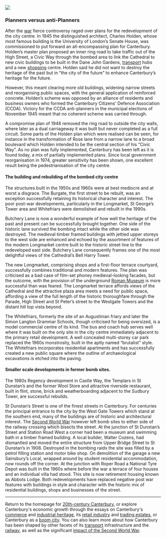 <a href="https://www.kent-maps.online"><img src="https://www.kent-maps.online/juncture/ve-button.png"></a>
<param ve-config title="20th-Century Canterbury: Planning" author="Richard Maltby" layout="vtl" banner="https://stor.artstor.org/stor/c35dcc83-8c83-4e82-8a7e-0d012287b919">

<param ve-entity eid="Q29303" aliases="Canterbury">
<param ve-entity eid="Q17647042" aliases="Dane John Gardens">
<param ve-entity eid="Q1064881" aliases="Charles Holden">
<param ve-entity eid="Q17641310" aliases="Butchery Lane">
<param ve-entity eid="Q29265" aliases="Cathedral">
<param ve-entity eid="Q104815065" aliases="Westgate Towers">
<param ve-entity eid="Q17064998" aliases="Whitefriars">
<param ve-entity eid="Q7587772" aliases="St Dunstan">
<param ve-entity eid="Q16796545" aliases="Simon Langton Grammar Schools">
<param ve-entity eid="Q26535561" aliases="Upper Bridge Street">

### Planners versus anti-Planners

After the [war](/canterbury/20c-canterbury-ww2) fierce controversy raged over plans for the redevelopment of the city centre. In 1945 the distinguished architect, Charles Holden, whose most famous building is the University of London’s Senate House, was commissioned to put forward an all-encompassing plan for Canterbury. Holden’s master plan proposed an inner ring road to take traffic out of the High Street, a Civic Way through the bombed area to link the Cathedral to new civic buildings to be built in the Dane John Gardens, [transport](/canterbury/20c-canterbury-transport) hubs and a new [shopping](/canterbury/20c-canterbury-retail-store) centre. Holden said he did not want to destroy the heritage of the past but in “the city of the future” to enhance Canterbury’s heritage for the future.
<param ve-image url="https://upload.wikimedia.org/wikipedia/commons/2/2f/Dr._Charles_Holden%2C_architect%2C_1946_%28crop%29.jpg" label="Charles Holden, 1946" attribution="Photographer unknown, public domain, via Wikimedia Commons">
<param ve-image url="https://stor.artstor.org/stor/f7e87e07-6521-4ea5-99e3-6f2f6594b92b" label="Dane John Gardens, pre-1918" attribution="Postcard, Valentine's series, no known copyright">

However, this meant clearing more old buildings, widening narrow streets and reorganising public spaces, with the general application of reinforced concrete. Holden’s scheme was opposed by an alliance of residents and business owners who formed the Canterbury Citizens' Defence Association (CCDA). Victory for the CCDA anti-planners in the municipal elections of November 1945 meant that no coherent scheme was carried through.
<param ve-image url="https://stor.artstor.org/stor/de8f1c7f-cf4d-46ce-bf61-6513e8cd047a" label="The Holden Plan" attribution="Paul Crampton, by permission">

A compromise plan of 1948 removed the ring road to outside the city walls, where later as a dual carriageway it was built but never completed as a full circuit. Some parts of the Holden plan which were realised can be seen, for instance in the transformation of Rose lane from a narrow lane to a broad boulevard which Holden intended to be the central section of his “Civic Way”. As no plan was fully implemented, Canterbury has been left as it is found today, a mix of partially implemented plans. Since local government reorganisation in 1974, greater sensitivity has been shown, one excellent result being the pedestrianisation of the city centre.
<param ve-image url="https://stor.artstor.org/stor/707a3d41-f05c-49d5-add1-dbc573efec4a" label="Canterbury High Street" attribution="Postcard, pre-1920">
<param ve-image url="https://stor.artstor.org/stor/4492394e-fa2c-454b-99a9-0520c088b76d" label="Canterbury High Street" attribution="Calum Elliot and Emma Molford, by kind permission">
<param ve-image url="https://raw.githubusercontent.com/kent-map/images/main/canterbury/Canterbury_High_Street.jpg" label="Canterbury High Street" attribution="Martin Crowther, by kind permission">
<param ve-map center="51.2775389648421, 1.0804745626367283" zoom="15">

#### The building and rebuilding of the bombed city centre

The structures built in the 1950s and 1960s were at best mediocre and at worst a disgrace. The Burgate, the first street to be rebuilt, was an exception successfully retaining its historical character and interest. The poor post-war developments, particularly in the Longmarket, St George’s Tower area and Whitefriars were demolished and rebuilt in the 1990s.
<param ve-map center="Q26370793" zoom="15">

Butchery Lane is now a wonderful example of how well the heritage of the past and present can be successfully brought together. One side of the historic lane survived the bombing intact while the other side was destroyed. The medieval timber framed buildings with jettied upper storeys to the west side are enhanced and echoed by the assortment of features of the modern Longmarket centre built to the historic street line to the redeveloped east side. Butchery Lane consequently frames one of the most delightful views of the Cathedral’s Bell Harry Tower.
<param ve-image url="https://upload.wikimedia.org/wikipedia/commons/2/29/Butchery_Lane_Canterbury_Cathedral_7545.jpg" label="Butchery Lane" attribution="Peter K Burian, CC BY-SA 4.0">

The new Longmarket, comprising shops and a first-floor terrace courtyard, successfully combines traditional and modern features. The plan was criticised as a bad case of film-set phoney medieval-looking facades, but the outcome, with the provision of the underground [Roman Museum](https://canterburymuseums.co.uk/romanmuseum) is more successful than was feared. The Longmarket terrace affords views of the Cathedral and the attractive plaza area meets a need for public space, affording a view of the full length of the historic thoroughfare through the Parade, High Street and St Peter’s street to the Westgate Towers and the distant hill top vista beyond.
<param ve-map center="Q104815065" zoom="15">

The Whitefriars, formerly the site of an Augustinian friary and later the Simon Langton Grammar Schools, though criticised for being oversized, is a model commercial centre of its kind. The bus and coach hub serves well where it was built on the only site in the city centre immediately adjacent to the primary retail development. A well concealed multi-storey car park replaced the 1960s monstrosity, built in the aptly named “brutalist” style. The Whitefriars incorporates residential apartments and has successfully created a new public square where the outline of archaeological excavations is etched into the paving.
<param ve-image url="https://upload.wikimedia.org/wikipedia/commons/4/47/Austin_Friars_in_Whitefriars%2C_Canterbury.jpg" label="Austin Friars in Whitefriars, Canterbury" attribution="Ivana Nika, CC BY-SA 4.0, via Wikimedia Commons">
<param ve-image url="https://stor.artstor.org/stor/c1364803-83ff-4c91-ad94-2c3903d4b135" label="Simon Langton Schools, Whitefriars">
<param ve-image url="https://upload.wikimedia.org/wikipedia/commons/0/07/Bus_Station_-_geograph.org.uk_-_746935.jpg" label="Bus station, Canterbury" attribution="David mills">
<param ve-map center="Q17064998" zoom="15">

#### Smaller scale developments in former bomb sites.

The 1980s Regency development in Castle Way, the Templars in St Dunstan’s and the former Wool Store and attractive riverside restaurant, built in flint, stone, brick and weatherboarding adjacent to the Sudbury Tower, are successful rebuilds.
<param ve-map center="51.28220414452846, 1.076991336935663" zoom="15">

St Dunstan’s Street is one of the finest streets in Canterbury. For centuries the principal entrance to the city by the West Gate Towers which stand at the southern end, many of the buildings are of historic and architectural interest. The [Second World War](/canterbury/20c-canterbury-ww2) however left bomb sites to either side of the railway crossing which bisects the street. At the junction of St Dunstan’s Street and Station Road West a corner had been a museum and swimming bath in a timber framed building. A local builder, Walter Cozens, had dismantled and moved the entire structure from Upper Bridge Street to St Dunstan’s in 1908. Destroyed in the bombing raids the site was filled by a petrol filling station and motor bike shop. On demolition of the garage a new Sainsbury’s Local, wrapped around by student residential accommodation, now rounds off the corner. At the junction with Roper Road a National Tyre Depot was built in the 1960s where before the war a terrace of four houses and an individual villa had stood. This site is now retirement housing known as Abbots Lodge. Both redevelopments have replaced negative post war features with buildings in style and character with the historic mix of residential buildings, shops and businesses of the street.
<param ve-map center="Q26534757" zoom="15">

***

Return to the homepage for [20th-century Canterbury](/canterbury/20c-canterbury-home), or explore Canterbury's economic growth through the essays on Canterbury's [commerce](/canterbury/20c-canterbury-commerce) and [industrial heritage](/canterbury/20c-canterbury-industrial), its [retail industry](/canterbury/20c-canterbury-retail-store) and [trading estates](/canterbury/20c-canterbury-trading-estates), or Canterbury as a [boom city](/canterbury/20c-canterbury-boom-city). You can also learn more about how Canterbury has been shaped by other facets of its [transport](/canterbury/20c-canterbury-transport) infrastructure and the [railway](/canterbury/20c-canterbury-railway), as well as the significant [impact of the Second World War](/canterbury/20c-canterbury-ww2).
<param ve-image url="https://upload.wikimedia.org/wikipedia/commons/thumb/0/02/Canterbury_Cathedral_-_Portal_Nave_Cross-spire.jpeg/1557px-Canterbury_Cathedral_-_Portal_Nave_Cross-spire.jpeg" label="Canterbury Cathedral" attribution="Hans Musil, CC BY-SA 4.0"> 
